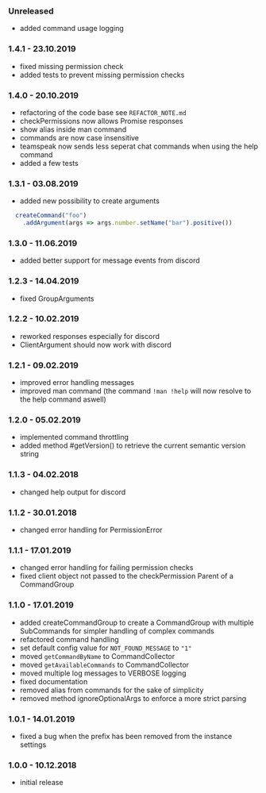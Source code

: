 ### Unreleased
* added command usage logging

### 1.4.1 - 23.10.2019
* fixed missing permission check
* added tests to prevent missing permission checks

### 1.4.0 - 20.10.2019
* refactoring of the code base see `REFACTOR_NOTE.md`
* checkPermissions now allows Promise responses
* show alias inside man command
* commands are now case insensitive
* teamspeak now sends less seperat chat commands when using the help command
* added a few tests

### 1.3.1 - 03.08.2019
* added new possibility to create arguments
```javascript
  createCommand("foo")
    .addArgument(args => args.number.setName("bar").positive())
```

### 1.3.0 - 11.06.2019
* added better support for message events from discord

### 1.2.3 - 14.04.2019
* fixed GroupArguments

### 1.2.2 - 10.02.2019
* reworked responses especially for discord
* ClientArgument should now work with discord

### 1.2.1 - 09.02.2019
* improved error handling messages
* improved man command (the command `!man !help` will now resolve to the help command aswell)

### 1.2.0 - 05.02.2019
* implemented command throttling
* added method #getVersion() to retrieve the current semantic version string

### 1.1.3 - 04.02.2018
* changed help output for discord

### 1.1.2 - 30.01.2018
* changed error handling for PermissionError

### 1.1.1 - 17.01.2019
* changed error handling for failing permission checks
* fixed client object not passed to the checkPermission Parent of a CommandGroup

### 1.1.0 - 17.01.2019
* added createCommandGroup to create a CommandGroup with multiple SubCommands for simpler handling of complex commands
* refactored command handling
* set default config value for `NOT_FOUND_MESSAGE` to `"1"`
* moved `getCommandByName` to CommandCollector
* moved `getAvailableCommands` to CommandCollector
* moved multiple log messages to VERBOSE logging
* fixed documentation
* removed alias from commands for the sake of simplicity
* removed method ignoreOptionalArgs to enforce a more strict parsing

### 1.0.1 - 14.01.2019
* fixed a bug when the prefix has been removed from the instance settings

### 1.0.0 - 10.12.2018
* initial release